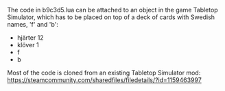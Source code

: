 The code in b9c3d5.lua can be attached to an object in the game Tabletop Simulator, which has to be placed on top of a deck of cards with Swedish names, 'f' and 'b':
 - hjärter 12
 - klöver 1
 - f
 - b

Most of the code is cloned from an existing Tabletop Simulator mod:
https://steamcommunity.com/sharedfiles/filedetails/?id=1159463997

